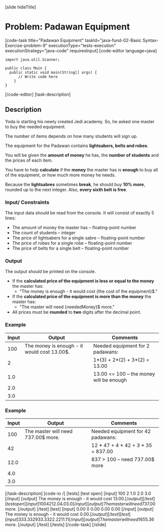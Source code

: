 [slide hideTitle]
# Problem: Padawan Equipment
[code-task title="Padawan Equipment" taskId="java-fund-02-Basic Syntax-Exercise-problem-9" executionType="tests-execution" executionStrategy="java-code" requiresInput]
[code-editor language=java]
```
import java.util.Scanner;

public class Main {
  public static void main(String[] args) {
      // Write code here
    }
}
```
[/code-editor]
[task-description]
## Description
Yoda is starting his newly created Jedi academy. So, he asked one master to buy the needed equipment. 

The number of items depends on how many students will sign up. 

The equipment for the Padawan contains **lightsabers, belts and robes**.

You will be given the **amount of money** he has, the **number of students** and the prices of each item. 

You have to help **calculate** if the **money** the master has is **enough** to buy all of the equipment, or how much more money he needs. 

Because the **lightsabres** sometimes **break**, he should buy **10% more**, rounded up to the next integer. Also, **every sixth belt is free**.

### Input/ Constraints
The input data should be read from the console. It will consist of exactly 5 lines:
-	The amount of money the master has – floating-point number
-	The count of students – integer
-	The price of lightsabers for a single sabre – floating-point number
-	The price of robes for a single robe – floating-point number
-	The price of belts for a single belt – floating-point number

### Output
The output should be printed on the console.
-	If the **calculated price of the equipment is less or equal to the money** the master has:
    -	"The money is enough - it would cost \{the cost of the equipment\}$."
-	If the **calculated price of the equipment is more than the money** the master has:
	- "The master will need \{neededMoney\}$ more."
-	All prices must be **rounded** to **two** digits after the decimal point.

### Example
| **Input** | **Output** | **Comments** |
| --- | --- | --- |
| 100 | The money is enough - it would cost 13.00$. | Needed equipment for 2 padawans: |
| 2 | | 1*(3) + 2*(2) + 3*(2) = 13.00 |
| 1.0 | | 13.00 <= 100 – the money will be enough |
| 2.0 | | |
| 3.0 | | |

### Example
| **Input** | **Output** | **Comments** |
| --- | --- | --- |
| 100 | The master will need 737.00$ more. | Needed equipment for 42 padawans: |
| 42 | | 12 * 47 + 4 * 42 + 3 * 35 = 837.00|
| 12.0 | | 837 > 100 – need 737.00$ more |
| 4.0 | | |
| 3.0 | | |

[/task-description]
[code-io /]
[tests]
[test open]
[input]
100
2
1.0
2.0
3.0
[/input]
[output]
The money is enough - it would cost 13.00$.
[/output]
[/test]
[test open]
[input]
100
42
12.0
4.0
3.0
[/input]
[output] 
The master will need 737.00$ more.
[/output]
[/test]
[test]
[input]
0.00
0
0.00
0.00
0.00
[/input]
[output]
The money is enough - it would cost 0.00$.
[/output]
[/test]
[test]
[input]
333.33
29
33.33
22.22
11.11
[/input]
[output] 
The master will need 1655.36$ more.
[/output]
[/test]
[/tests]
[/code-task]
[/slide]
